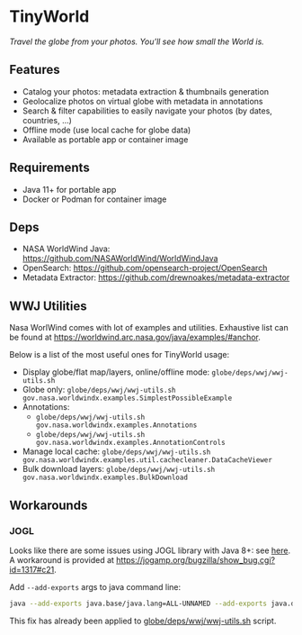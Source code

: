# TinyWorld

*Travel the globe from your photos. You'll see how small the World is.*

## Features

- Catalog your photos: metadata extraction & thumbnails generation
- Geolocalize photos on virtual globe with metadata in annotations
- Search & filter capabilities to easily navigate your photos (by dates, countries, ...)
- Offline mode (use local cache for globe data)
- Available as portable app or container image

## Requirements

- Java 11+ for portable app
- Docker or Podman for container image

## Deps

- NASA WorldWind Java: <https://github.com/NASAWorldWind/WorldWindJava>
- OpenSearch: <https://github.com/opensearch-project/OpenSearch>
- Metadata Extractor: <https://github.com/drewnoakes/metadata-extractor>

## WWJ Utilities

Nasa WorlWind comes with lot of examples and utilities. Exhaustive list can be found at <https://worldwind.arc.nasa.gov/java/examples/#anchor>.

Below is a list of the most useful ones for TinyWorld usage:

- Display globe/flat map/layers, online/offline mode: `globe/deps/wwj/wwj-utils.sh`
- Globe only: `globe/deps/wwj/wwj-utils.sh gov.nasa.worldwindx.examples.SimplestPossibleExample`
- Annotations:
  - `globe/deps/wwj/wwj-utils.sh gov.nasa.worldwindx.examples.Annotations`
  - `globe/deps/wwj/wwj-utils.sh gov.nasa.worldwindx.examples.AnnotationControls`
- Manage local cache: `globe/deps/wwj/wwj-utils.sh gov.nasa.worldwindx.examples.util.cachecleaner.DataCacheViewer`
- Bulk download layers: `globe/deps/wwj/wwj-utils.sh gov.nasa.worldwindx.examples.BulkDownload`

## Workarounds

### JOGL

Looks like there are some issues using JOGL library with Java 8+: see [here](https://forum.jogamp.org/InaccessibleObjectException-td4040284.html). A workaround is provided at <https://jogamp.org/bugzilla/show_bug.cgi?id=1317#c21>.

Add `--add-exports` args to java command line:

```sh
java --add-exports java.base/java.lang=ALL-UNNAMED --add-exports java.desktop/sun.awt=ALL-UNNAMED --add-exports java.desktop/sun.java2d=ALL-UNNAMED ...
```

This fix has already been applied to [globe/deps/wwj/wwj-utils.sh](globe/deps/wwj/wwj-utils.sh) script.
